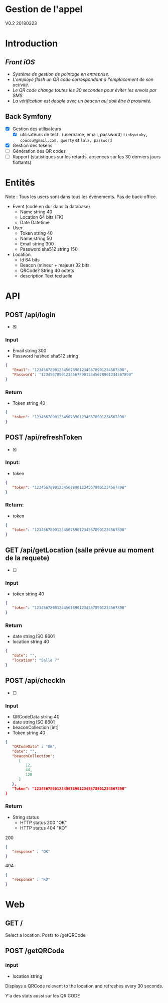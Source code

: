 
# Gestion de l'appel  
V0.2 20180323  
  
# Introduction  
  
## *Front iOS*  
  
* *Système de gestion de pointage en entreprise.*  
* *L'employé flash un QR code correspondant à l'emplacement de son activité.*   
* *Le QR code change toutes les 30 secondes pour éviter les envois par SMS.*   
* *La vérification est double avec un beacon qui doit être à proximité.*  
  
## Back Symfony  
    
 * [X] Gestion des utilisateurs  
	 * [X] utilisateurs de test : (username, email, password) ```tinkywinky, coucou@gmail.com, qwerty``` et ```lala, password```  
 * [X] Gestion des tokens 
 * [ ] Génération des QR codes  
 * [ ] Rapport (statistiques sur les retards, absences sur les 30 derniers jours flottants)  

# Entités  
Note : Tous les users sont dans tous les événements. Pas de back-office.  
* Event (codé en dur dans la database)  
  * Name string 40  
  * Location 64 bits (FK)  
  * Date Datetime  
* User  
  * Token string 40  
  * Name string 50  
  * Email string 300  
  * Password sha512 string 150   
* Location  
  * Id 64 bits  
  * Beacon (mineur + majeur) 32 bits  
  * QRCode? String 40 octets  
  * description Text textuelle   
  
# API  

## POST /api/login 
   * [X]
### Input  
  
* Email string 300  
* Password hashed sha512 string   
  
```json  
{  
   "Email": "1234567890123456789012345678901234567890",  
   "Password": "1234567890123456789012345678901234567890"  
}  
```  
  
### Return  
  
* Token string 40  
  
```json  
{  
   "token": "1234567890123456789012345678901234567890"  
}  
```  
  
## POST /api/refreshToken
* [X] 
  
### Input:  
  
* token  
  
```json  
{  
   "token": "1234567890123456789012345678901234567890"  
}  
```  
  
### Return:  
  
* token  
  
```json  
{  
   "token": "1234567890123456789012345678901234567890"  
}  
```  
## GET /api/getLocation (salle prévue au moment de la requete)
  * [ ]
  
### Input  
  
* token string 40  
  
```json  
{  
   "token": "1234567890123456789012345678901234567890"  
}  
```  
  
  
### Return  
  
* date string ISO 8601  
* location string 40  
  
```json  
{  
   "date": "",  
   "location": "Salle 7"  
}  
```  

## POST /api/checkIn
  * [ ] 
### Input  
  
* QRCodeData string 40  
* date string ISO 8601  
* beaconCollection \[int\]  
* Token string 40  
  
```json  
{  
   "QRCodeData" : "OK",  
   "date": "",  
   "beaconCollection":  
      [  
         12,  
         44,   
         128  
      ]  
   },  
   "Token": "1234567890123456789012345678901234567890"  
}  
```  
  
### Return  
  
* String status  
   * HTTP status 200 "OK"  
   * HTTP status 404 "KO"  
  
200  
```json  
{  
   "response" : "OK"  
}  
```  
  
404  
```json  
{  
   "response" : "KO"  
}  
```  
  
  
# Web  
  
## GET /  
  
Select a location. Posts to /getQRCode  
  
## POST /getQRCode  
  
### input  
  
* location string  
  
Displays a QRCode relevent to the location and refreshes every 30 seconds.


Y'a des stats aussi sur les QR CODE